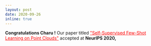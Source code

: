 ```yaml
---
layout: post
date: 2020-09-26
inline: true
---
```



<style>
    /* .draw_bottomline{
        border-bottom: 1px solid #ccc;
    } */
    
</style>

<div class="draw_bottomline">
<b>Congratulations Charu !</b> Our paper titled 
<a href="https://arxiv.org/pdf/2009.14168.pdf" target="blank" style="color: red;">"Self-Supervised Few-Shot Learning on Point Clouds"</a> accepted at <b>NeurIPS 2020,</b>
</div>
